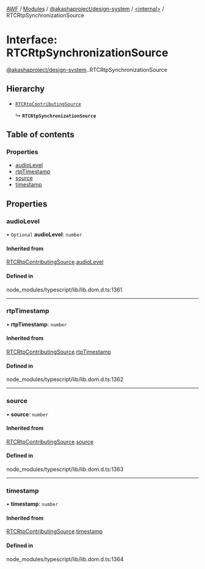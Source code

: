 [AWF](../README.md) / [Modules](../modules.md) / [@akashaproject/design-system](../modules/akashaproject_design_system.md) / [<internal\>](../modules/akashaproject_design_system._internal_.md) / RTCRtpSynchronizationSource

# Interface: RTCRtpSynchronizationSource

[@akashaproject/design-system](../modules/akashaproject_design_system.md).[<internal>](../modules/akashaproject_design_system._internal_.md).RTCRtpSynchronizationSource

## Hierarchy

- [`RTCRtpContributingSource`](akashaproject_design_system._internal_.RTCRtpContributingSource.md)

  ↳ **`RTCRtpSynchronizationSource`**

## Table of contents

### Properties

- [audioLevel](akashaproject_design_system._internal_.RTCRtpSynchronizationSource.md#audiolevel)
- [rtpTimestamp](akashaproject_design_system._internal_.RTCRtpSynchronizationSource.md#rtptimestamp)
- [source](akashaproject_design_system._internal_.RTCRtpSynchronizationSource.md#source)
- [timestamp](akashaproject_design_system._internal_.RTCRtpSynchronizationSource.md#timestamp)

## Properties

### audioLevel

• `Optional` **audioLevel**: `number`

#### Inherited from

[RTCRtpContributingSource](akashaproject_design_system._internal_.RTCRtpContributingSource.md).[audioLevel](akashaproject_design_system._internal_.RTCRtpContributingSource.md#audiolevel)

#### Defined in

node_modules/typescript/lib/lib.dom.d.ts:1361

___

### rtpTimestamp

• **rtpTimestamp**: `number`

#### Inherited from

[RTCRtpContributingSource](akashaproject_design_system._internal_.RTCRtpContributingSource.md).[rtpTimestamp](akashaproject_design_system._internal_.RTCRtpContributingSource.md#rtptimestamp)

#### Defined in

node_modules/typescript/lib/lib.dom.d.ts:1362

___

### source

• **source**: `number`

#### Inherited from

[RTCRtpContributingSource](akashaproject_design_system._internal_.RTCRtpContributingSource.md).[source](akashaproject_design_system._internal_.RTCRtpContributingSource.md#source)

#### Defined in

node_modules/typescript/lib/lib.dom.d.ts:1363

___

### timestamp

• **timestamp**: `number`

#### Inherited from

[RTCRtpContributingSource](akashaproject_design_system._internal_.RTCRtpContributingSource.md).[timestamp](akashaproject_design_system._internal_.RTCRtpContributingSource.md#timestamp)

#### Defined in

node_modules/typescript/lib/lib.dom.d.ts:1364
